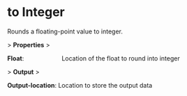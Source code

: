 # to Integer

Rounds a floating-point value to integer.

&gt; **Properties**
&gt; 

**Float**:                      Location of the float to round into integer

&gt; **Output**
&gt; 

**Output-location**: Location to store the output data